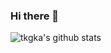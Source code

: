 ### Hi there 👋

![tkgka's github stats](https://github-readme-stats.vercel.app/api?username=tkgka&show_icons=true)

